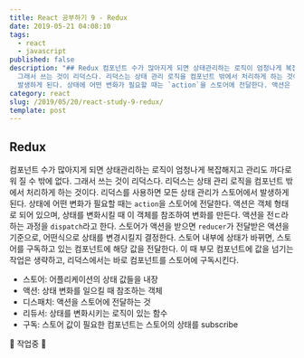 ```yaml
---
title: React 공부하기 9 - Redux
date: 2019-05-21 04:08:10
tags:
  - react
  - javascript
published: false
description: "## Redux 컴포넌트 수가 많아지게 되면 상태관리하는 로직이 엄청나게 복잡해지고 관리도 까다로워 질 수 밖에 없다.
  그래서 쓰는 것이 리덕스다. 리덕스는 상태 관리 로직을 컴포넌트 밖에서 처리하게 하는 것이다. 리덕스를 사용하면 모든 상태 관리가 스토어에서
  발생하게 된다. 상태에 어떤 변화가 필요할 때는 `action`을 스토어에 전달한다. 액션은 객..."
category: react
slug: /2019/05/20/react-study-9-redux/
template: post
---
```

## Redux

컴포넌트 수가 많아지게 되면 상태관리하는 로직이 엄청나게 복잡해지고 관리도 까다로워 질 수 밖에 없다. 그래서 쓰는 것이 리덕스다. 리덕스는 상태 관리 로직을 컴포넌트 밖에서 처리하게 하는 것이다. 리덕스를 사용하면 모든 상태 관리가 스토어에서 발생하게 된다. 상태에 어떤 변화가 필요할 때는 `action`을 스토어에 전달한다. 액션은 객체 형태로 되어 있으며, 상태를 변화시킬 때 이 객체를 참조하여 변화를 만든다. 액션을 전ㄷ라하는 과정을 `dispatch`라고 한다. 스토어가 액션을 받으면 `reducer`가 전달받은 액션을 기준으로, 어떤식으로 상태를 변경시킬지 결정한다. 스토어 내부에 상태가 바뀌면, 스토어를 구독하고 있는 컴포넌트에 해당 값을 전달한다. 이 때 부모 컴포넌트에 값을 넘기는 작업은 생략하고, 리덕스에서는 바로 컴포넌트를 스토어에 구독시킨다.

- 스토어: 어플리케이션의 상태 값들을 내장
- 액션: 상태 변화를 일으킬 때 참조하는 객체
- 디스패치: 액션을 스토어에 전달하는 것
- 리듀서: 상태를 변화시키는 로직이 있는 함수
- 구독: 스토어 값이 필요한 컴포넌트는 스토어의 상태를 subscribe

🚧 작업중 🚧
